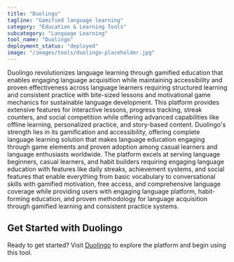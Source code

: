 ```yaml
---
title: "Duolingo"
tagline: "Gamified language learning"
category: "Education & Learning Tools"
subcategory: "Language Learning"
tool_name: "Duolingo"
deployment_status: "deployed"
image: "/images/tools/duolingo-placeholder.jpg"
---
```

Duolingo revolutionizes language learning through gamified education that enables engaging language acquisition while maintaining accessibility and proven effectiveness across language learners requiring structured learning and consistent practice with bite-sized lessons and motivational game mechanics for sustainable language development. This platform provides extensive features for interactive lessons, progress tracking, streak counters, and social competition while offering advanced capabilities like offline learning, personalized practice, and story-based content. Duolingo's strength lies in its gamification and accessibility, offering complete language learning solution that makes language education engaging through game elements and proven adoption among casual learners and language enthusiasts worldwide. The platform excels at serving language beginners, casual learners, and habit builders requiring engaging language education with features like daily streaks, achievement systems, and social features that enable everything from basic vocabulary to conversational skills with gamified motivation, free access, and comprehensive language coverage while providing users with engaging language platform, habit-forming education, and proven methodology for language acquisition through gamified learning and consistent practice systems.
## Get Started with Duolingo

Ready to get started? Visit [Duolingo](https://duolingo.com) to explore the platform and begin using this tool.
